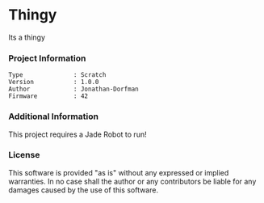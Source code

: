 Thingy
================

Its a thingy

### Project Information
```
Type              : Scratch
Version           : 1.0.0
Author            : Jonathan-Dorfman
Firmware          : 42
```

### Additional Information
This project requires a Jade Robot to run!

### License
This software is provided "as is" without any expressed or implied warranties.  In no case shall the author or any contributors be liable for any damages caused by the use of this software.

